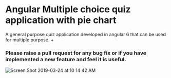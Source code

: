 # Angular Multiple choice quiz application with pie chart

A general purpose quiz application developed in angular 6 that can be used for multiple purpose.
+

### Please raise a pull request for any bug fix or if you have implemented a new feature and feel it is useful.


![Screen Shot 2019-03-24 at 10 14 42 AM](https://user-images.githubusercontent.com/20722543/54875119-6448f880-4e1e-11e9-87d4-16e5350adb74.png)
